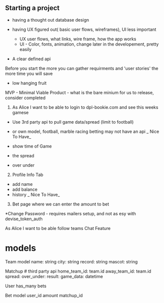 ## Starting a project

- having a thought out database design
- having UX figured out( basic user flows, wireframes), UI less important

  - UX user flows, what links, wire frame, how the app works
  - UI - Color, fonts, animation, change later in the developement, pretty easily

- A clear defined api

Before you start the more you can gather requirments and 'user stories' the more time you will save

- low hanging fruit
<!-- <!-- Alice  -->

MVP - Minimal Viable Product - what is the bare minium for us to release, consider completed

1. As Alice I want to be able to login to dpl-bookie.com and see this weeks gamese

- Use 3rd party api to pull game data/spread (limit to football)
- or own model, football, marble racing betting may not have an api _ Nice To Have_

- show time of Game
- the spread
- over under

2. Profile Info Tab

- add name
- add balance
- history _ Nice To Have_

3. Bet page where we can enter the amount to bet

<!-- Nice To Have -->

\*Change Password - requires mailers setup, and not as esy with devise_token_auth

As Alice I want to be able follow teams
Chat Feature

# models

Team model
name: string
city: string
record: string
mascot: string

<!-- Model hasManyTrough
team_id
matchup_id:
end -->

Matchup # third party api
home_team_id: team.id
away_team_id: team.id
spread:
over_under:
result:
game_data: datetime

User
has_many bets

Bet model
user_id
amount
matchup_id
